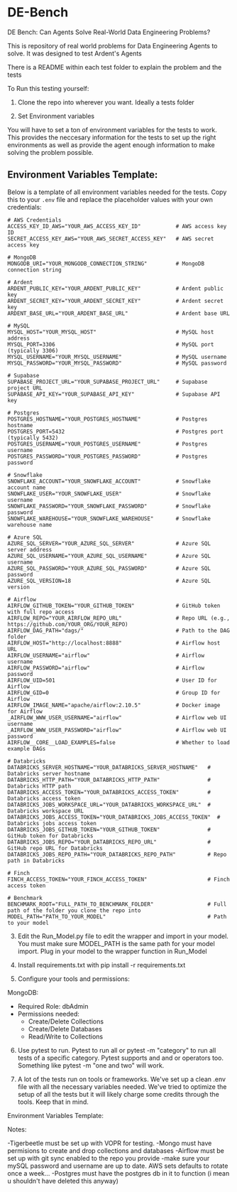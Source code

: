 # DE-Bench
DE Bench: Can Agents Solve Real-World Data Engineering Problems?

This is repository of real world problems for Data Engineering Agents to solve. It was designed to test Ardent's Agents

There is a README within each test folder to explain the problem and the tests

To Run this testing yourself:

1. Clone the repo into wherever you want. Ideally a tests folder

2. Set Environment variables

  You will have to set a ton of environment variables for the tests to work. This provides the neccesary information for the tests to set up the right environments as well as provide the agent enough information to make solving the problem possible.


## Environment Variables Template:

Below is a template of all environment variables needed for the tests. Copy this to your `.env` file and replace the placeholder values with your own credentials:

<pre><code># AWS Credentials
ACCESS_KEY_ID_AWS="YOUR_AWS_ACCESS_KEY_ID"           # AWS access key ID
SECRET_ACCESS_KEY_AWS="YOUR_AWS_SECRET_ACCESS_KEY"   # AWS secret access key

# MongoDB
MONGODB_URI="YOUR_MONGODB_CONNECTION_STRING"         # MongoDB connection string

# Ardent
ARDENT_PUBLIC_KEY="YOUR_ARDENT_PUBLIC_KEY"           # Ardent public key
ARDENT_SECRET_KEY="YOUR_ARDENT_SECRET_KEY"           # Ardent secret key
ARDENT_BASE_URL="YOUR_ARDENT_BASE_URL"               # Ardent base URL

# MySQL
MYSQL_HOST="YOUR_MYSQL_HOST"                         # MySQL host address
MYSQL_PORT=3306                                      # MySQL port (typically 3306)
MYSQL_USERNAME="YOUR_MYSQL_USERNAME"                 # MySQL username
MYSQL_PASSWORD="YOUR_MYSQL_PASSWORD"                 # MySQL password

# Supabase
SUPABASE_PROJECT_URL="YOUR_SUPABASE_PROJECT_URL"     # Supabase project URL
SUPABASE_API_KEY="YOUR_SUPABASE_API_KEY"             # Supabase API key

# Postgres
POSTGRES_HOSTNAME="YOUR_POSTGRES_HOSTNAME"           # Postgres hostname
POSTGRES_PORT=5432                                   # Postgres port (typically 5432)
POSTGRES_USERNAME="YOUR_POSTGRES_USERNAME"           # Postgres username
POSTGRES_PASSWORD="YOUR_POSTGRES_PASSWORD"           # Postgres password

# Snowflake
SNOWFLAKE_ACCOUNT="YOUR_SNOWFLAKE_ACCOUNT"           # Snowflake account name
SNOWFLAKE_USER="YOUR_SNOWFLAKE_USER"                 # Snowflake username
SNOWFLAKE_PASSWORD="YOUR_SNOWFLAKE_PASSWORD"         # Snowflake password
SNOWFLAKE_WAREHOUSE="YOUR_SNOWFLAKE_WAREHOUSE"       # Snowflake warehouse name

# Azure SQL
AZURE_SQL_SERVER="YOUR_AZURE_SQL_SERVER"             # Azure SQL server address
AZURE_SQL_USERNAME="YOUR_AZURE_SQL_USERNAME"         # Azure SQL username
AZURE_SQL_PASSWORD="YOUR_AZURE_SQL_PASSWORD"         # Azure SQL password
AZURE_SQL_VERSION=18                                 # Azure SQL version

# Airflow
AIRFLOW_GITHUB_TOKEN="YOUR_GITHUB_TOKEN"             # GitHub token with full repo access
AIRFLOW_REPO="YOUR_AIRFLOW_REPO_URL"                 # Repo URL (e.g., https://github.com/YOUR_ORG/YOUR_REPO)
AIRFLOW_DAG_PATH="dags/"                             # Path to the DAG folder
AIRFLOW_HOST="http://localhost:8888"                 # Airflow host URL
AIRFLOW_USERNAME="airflow"                           # Airflow username
AIRFLOW_PASSWORD="airflow"                           # Airflow password
AIRFLOW_UID=501                                      # User ID for Airflow
AIRFLOW_GID=0                                        # Group ID for Airflow
AIRFLOW_IMAGE_NAME="apache/airflow:2.10.5"           # Docker image for Airflow
_AIRFLOW_WWW_USER_USERNAME="airflow"                 # Airflow web UI username
_AIRFLOW_WWW_USER_PASSWORD="airflow"                 # Airflow web UI password
AIRFLOW__CORE__LOAD_EXAMPLES=false                   # Whether to load example DAGs

# Databricks
DATABRICKS_SERVER_HOSTNAME="YOUR_DATABRICKS_SERVER_HOSTNAME"   # Databricks server hostname
DATABRICKS_HTTP_PATH="YOUR_DATABRICKS_HTTP_PATH"               # Databricks HTTP path
DATABRICKS_ACCESS_TOKEN="YOUR_DATABRICKS_ACCESS_TOKEN"         # Databricks access token
DATABRICKS_JOBS_WORKSPACE_URL="YOUR_DATABRICKS_WORKSPACE_URL"  # Databricks workspace URL
DATABRICKS_JOBS_ACCESS_TOKEN="YOUR_DATABRICKS_JOBS_ACCESS_TOKEN"  # Databricks jobs access token
DATABRICKS_JOBS_GITHUB_TOKEN="YOUR_GITHUB_TOKEN"               # GitHub token for Databricks
DATABRICKS_JOBS_REPO="YOUR_DATABRICKS_REPO_URL"                # GitHub repo URL for Databricks
DATABRICKS_JOBS_REPO_PATH="YOUR_DATABRICKS_REPO_PATH"          # Repo path in Databricks

# Finch
FINCH_ACCESS_TOKEN="YOUR_FINCH_ACCESS_TOKEN"                   # Finch access token

# Benchmark
BENCHMARK_ROOT="FULL_PATH_TO_BENCHMARK_FOLDER"                 # Full path of the folder you clone the repo into
MODEL_PATH="PATH_TO_YOUR_MODEL"                                # Path to your model
</code></pre>

3. Edit the Run_Model.py file to edit the wrapper and import in your model. You must make sure MODEL_PATH is the same path for your model import. Plug in your model to the wrapper function in Run_Model

4. Install requirements.txt with pip install -r requirements.txt

5. Configure your tools and permissions:

MongoDB:
- Required Role: dbAdmin
- Permissions needed:
  - Create/Delete Collections
  - Create/Delete Databases
  - Read/Write to Collections

6. Use pytest to run. Pytest to run all or pytest -m "category" to run all tests of a specific category. Pytest supports and and or operators too. Something like pytest -m "one and two" will work.

7. A lot of the tests run on tools or frameworks. We've set up a clean .env file with all the necessary variables needed. We've tried to optimize the setup of all the tests but it will likely charge some credits through the tools. Keep that in mind.

Environment Variables Template:







Notes:

-Tigerbeetle must be set up with VOPR for testing.
-Mongo must have permisions to create and drop collections and databases
-Airflow must be set up with git sync enabled to the repo you provide
-make sure your mySQL password and username are up to date. AWS sets defaults to rotate once a week...
-Postgres must have the postgres db in it to function (i mean u shouldn't have deleted this anyway)
